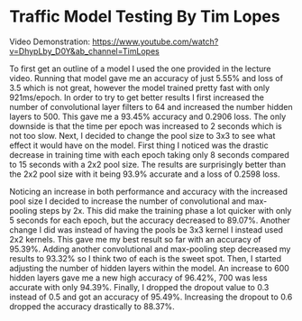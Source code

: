# Traffic Model Testing By Tim Lopes

Video Demonstration: https://www.youtube.com/watch?v=DhypLby_D0Y&ab_channel=TimLopes

To first get an outline of a model I used the one provided in the lecture video. Running that model gave me an accuracy of just 5.55% and loss of 3.5 which is not great, however the model trained pretty fast with only 921ms/epoch. In order to try to get better results I first increased the number of convolutional layer filters to 64 and increased the number hidden layers to 500. This gave me a 93.45% accuracy and 0.2906 loss. The only downside is that the time per epoch was increased to 2 seconds which is not too slow. Next, I decided to change the pool size to 3x3 to see what effect it would have on the model. First thing I noticed was the drastic decrease in training time with each epoch taking only 8 seconds compared to 15 seconds with a 2x2 pool size. The results are surprisingly better than the 2x2 pool size with it being 93.9% accurate and a loss of 0.2598 loss. 

Noticing an increase in both performance and accuracy with the increased pool size I decided to increase the number of convolutional and max-pooling steps by 2x. This did make the training phase a lot quicker with only 5 seconds for each epoch, but the accuracy decreased to 89.07%. Another change I did was instead of having the pools be 3x3 kernel I instead used 2x2 kernels. This gave me my best result so far with an accuracy of 95.39%. Adding another convolutional and max-pooling step decreased my results to 93.32% so I think two of each is the sweet spot. Then, I started adjusting the number of hidden layers within the model. An increase to 600 hidden layers gave me a new high accuracy of 96.42%, 700 was less accurate with only 94.39%. Finally, I dropped the dropout value to 0.3 instead of 0.5 and got an accuracy of 95.49%. Increasing the dropout to 0.6 dropped the accuracy drastically to 88.37%.
